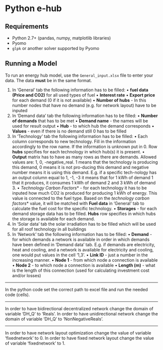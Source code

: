 Python e-hub
============

Requirements
------------

- Python 2.7+ (pandas, numpy, matplotlib libraries)
- Pyomo
- `glpk` or another solver supported by Pyomo

Running a Model
---------------

To run an energy hub model, use the `General_input.xlsx` file to enter your data.
The data **must** be in the same format.


1.	In ‘General’ tab the following information has to be filled:
•	**fuel data (Price and CO2)** for all used types of fuel
•	**Interest rate**
•	 **Export price** for each demand (0 if it is not available)
•	**Number of hubs** - In this number nodes that have no demand (e.g. for network layout) have to be inputed
2.	In ‘Demand data’ tab the following information has to be filled:
•	**Number of demands** that has to be met
•	**Demand name** - the names will be used for result output
•	**Hub** - to which hub the demand corresponds
•	**Values** - even if there is no demand still 0 has to be filled
3.	In ‘Technology’ tab the following information has to be filled:
•	Each column corresponds to new technology. Fill in the information accordingly to the row name. If the information is unknown put in 0. Row **hubs** specifies for each technology in which hub(s) it is present.
•	**Output** matrix has to have as many rows as there are demands. Allowed values are: 1, 0, -negative_real. 1 means that the technology is producing this demand, 0 means it is not pro-ducing this demand and negative number means it is using this demand. E.g. if a specific tech-nology has an output column equal to 1, -1, -3 it means that for 1 kWh of demand 1 that it produces, it consumes 1 kWh of demand 2 and 3 kWh of demand 3.
•	*Technology Carbon Factors** - for each technology it has to be inputed how much CO2 is produced for producing 1 kWh of energy. This value is connected to the fuel type. Based on the *technology carbon factors** value, it will be matched with **Fuel data** in ‘General’ tab to calculate the fuel cost for the specific technology.
•	**Storages** - for each demand storage data has to be filled. **Hubs** row specifies in which hubs the storage is available for each demand.
4.	In ‘Solar data’ tab the solar irradiation has to be filled which will be used for all roof technology in all buildings
5.	In ‘Network’ tab the following information has to be filled:
•	**Demand** - for which demands a network is available in order in which demands have been defined in ‘Demand data’ tab. E.g. if demands are electricity, heat and cooling, and a network is available for electricity and cooling, one would put values in the cell ‘1,3’.
•	**Link ID** - just a number in the increasing manner.
•	**Node 1** - from which node a connection is available
•	**Node 2** - to which node a connection is available
•	**Length (m)** - what is the length of this connection (used for calculating investment cost and/or losses)
---------------

In the python code set the correct path to excel file and run the needed code (cells).

---------------
In order to have bidirectional decentralized network change the domain of variable ‘DH_Q’ to ‘Reals’. In order to have unidirectional network change the domain of variable ‘DH_Q’ to ‘NonNegativeReals’. 

---------------
In order to have network layout optimization change the value of variable ‘fixednetwork’ to 0.
In order to have fixed network layout change the value of variable ‘fixednetwork’ to 1.




